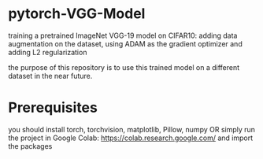 # pytorch-VGG-Model

training a pretrained ImageNet VGG-19 model on CIFAR10:
adding data augmentation on the dataset,
using ADAM as the gradient optimizer
and adding L2 regularization 

the purpose of this repository is to use this trained model on a different dataset in the near future.

# Prerequisites

you should install torch, torchvision, matplotlib, Pillow, numpy
OR simply run the project in Google Colab: https://colab.research.google.com/ and import the packages

